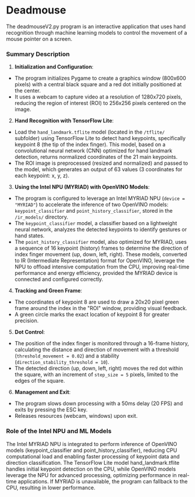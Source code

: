 # Deadmouse
The deadmouseV2.py program is an interactive application that uses hand recognition through machine learning models to control the movement of a mouse pointer on a screen.

### **Summary Description**

1. **Initialization and Configuration**:
- The program initializes Pygame to create a graphics window (800x600 pixels) with a central black square and a red dot initially positioned at the center.
- It uses a webcam to capture video at a resolution of 1280x720 pixels, reducing the region of interest (ROI) to 256x256 pixels centered on the image.

2. **Hand Recognition with TensorFlow Lite**:
- Load the `hand_landmark.tflite` model (located in the `/tflite/` subfolder) using TensorFlow Lite to detect hand keypoints, specifically keypoint 8 (the tip of the index finger). This model, based on a convolutional neural network (CNN) optimized for hand landmark detection, returns normalized coordinates of the 21 main keypoints.
- The ROI image is preprocessed (resized and normalized) and passed to the model, which generates an output of 63 values (3 coordinates for each keypoint: x, y, z).

3. **Using the Intel NPU (MYRIAD) with OpenVINO Models**:
- The program is configured to leverage an Intel MYRIAD NPU (`device = "MYRIAD"`) to accelerate the inference of two OpenVINO models: `keypoint_classifier` and `point_history_classifier`, stored in the `/ir_models/` directory.
- The `keypoint_classifier` model, a classifier based on a lightweight neural network, analyzes the detected keypoints to identify gestures or hand states.
- The `point_history_classifier` model, also optimized for MYRIAD, uses a sequence of 16 keypoint (history) frames to determine the direction of index finger movement (up, down, left, right). These models, converted to IR (Intermediate Representation) format for OpenVINO, leverage the NPU to offload intensive computation from the CPU, improving real-time performance and energy efficiency, provided the MYRIAD device is connected and configured correctly.

4. **Tracking and Green Frame**:
- The coordinates of keypoint 8 are used to draw a 20x20 pixel green frame around the index in the "ROI" window, providing visual feedback.
- A green circle marks the exact location of keypoint 8 for greater precision.

5. **Dot Control**:
- The position of the index finger is monitored through a 16-frame history, calculating the distance and direction of movement with a threshold (`threshold_movement = 0.02`) and a stability (`direction_stability_threshold = 10`).
- The detected direction (up, down, left, right) moves the red dot within the square, with an increment of `step_size = 5` pixels, limited to the edges of the square.

6. **Management and Exit**:
- The program slows down processing with a 50ms delay (20 FPS) and exits by pressing the ESC key.
- Releases resources (webcam, windows) upon exit.

### **Role of the Intel NPU and ML Models**
The Intel MYRIAD NPU is integrated to perform inference of OpenVINO models (keypoint_classifier and point_history_classifier), reducing CPU computational load and enabling faster processing of keypoint data and direction classification. The TensorFlow Lite model hand_landmark.tflite handles initial keypoint detection on the CPU, while OpenVINO models leverage the NPU for advanced processing, optimizing performance in real-time applications. If MYRIAD is unavailable, the program can fallback to the CPU, resulting in lower performance.
